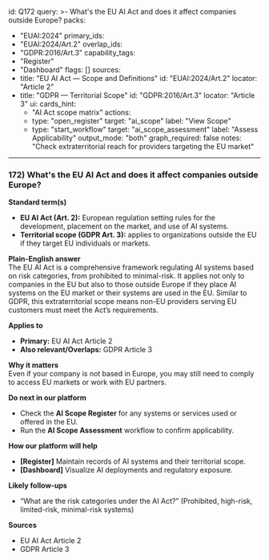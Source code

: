 id: Q172
query: >-
  What's the EU AI Act and does it affect companies outside Europe?
packs:
  - "EUAI:2024"
primary_ids:
  - "EUAI:2024/Art.2"
overlap_ids:
  - "GDPR:2016/Art.3"
capability_tags:
  - "Register"
  - "Dashboard"
flags: []
sources:
  - title: "EU AI Act — Scope and Definitions"
    id: "EUAI:2024/Art.2"
    locator: "Article 2"
  - title: "GDPR — Territorial Scope"
    id: "GDPR:2016/Art.3"
    locator: "Article 3"
ui:
  cards_hint:
    - "AI Act scope matrix"
  actions:
    - type: "open_register"
      target: "ai_scope"
      label: "View Scope"
    - type: "start_workflow"
      target: "ai_scope_assessment"
      label: "Assess Applicability"
output_mode: "both"
graph_required: false
notes: "Check extraterritorial reach for providers targeting the EU market"
---
### 172) What's the EU AI Act and does it affect companies outside Europe?

**Standard term(s)**  
- **EU AI Act (Art. 2):** European regulation setting rules for the development, placement on the market, and use of AI systems.  
- **Territorial scope (GDPR Art. 3):** applies to organizations outside the EU if they target EU individuals or markets.

**Plain-English answer**  
The EU AI Act is a comprehensive framework regulating AI systems based on risk categories, from prohibited to minimal-risk. It applies not only to companies in the EU but also to those outside Europe if they place AI systems on the EU market or their systems are used in the EU. Similar to GDPR, this extraterritorial scope means non-EU providers serving EU customers must meet the Act’s requirements.

**Applies to**  
- **Primary:** EU AI Act Article 2  
- **Also relevant/Overlaps:** GDPR Article 3

**Why it matters**  
Even if your company is not based in Europe, you may still need to comply to access EU markets or work with EU partners.

**Do next in our platform**  
- Check the **AI Scope Register** for any systems or services used or offered in the EU.  
- Run the **AI Scope Assessment** workflow to confirm applicability.

**How our platform will help**  
- **[Register]** Maintain records of AI systems and their territorial scope.  
- **[Dashboard]** Visualize AI deployments and regulatory exposure.

**Likely follow-ups**  
- “What are the risk categories under the AI Act?” (Prohibited, high-risk, limited-risk, minimal-risk systems)

**Sources**  
- EU AI Act Article 2  
- GDPR Article 3

